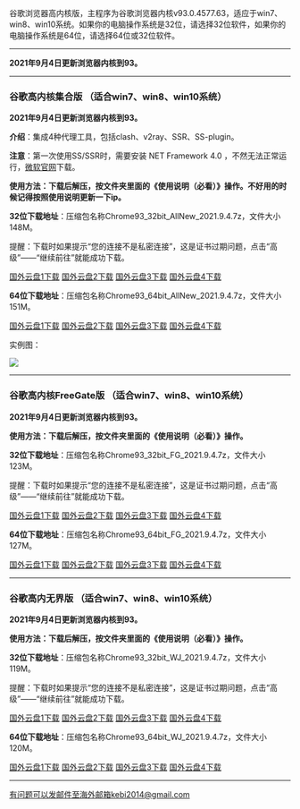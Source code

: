 谷歌浏览器高内核版，主程序为谷歌浏览器内核v93.0.4577.63，适应于win7、win8、win10系统。如果你的电脑操作系统是32位，请选择32位软件，如果你的电脑操作系统是64位，请选择64位或32位软件。

***

**2021年9月4日更新浏览器内核到93。**

***

### 谷歌高内核集合版  （适合win7、win8、win10系统）

**2021年9月4日更新浏览器内核到93。**

**介绍**：集成4种代理工具，包括clash、v2ray、SSR、SS-plugin。

**注意**：第一次使用SS/SSR时，需要安装 NET Framework 4.0 ，不然无法正常运行，[微软官网](https://www.microsoft.com/zh-cn/download/details.aspx?id=17718)下载。

**使用方法：下载后解压，按文件夹里面的《使用说明（必看）》操作。不好用的时候记得按照使用说明更新一下ip。**

**32位下载地址**：压缩包名称Chrome93_32bit_AllNew_2021.9.4.7z，文件大小148M。

提醒：下载时如果提示“您的连接不是私密连接”，这是证书过期问题，点击“高级”——“继续前往”就能成功下载。

[国外云盘1下载](https://tr101.free4444.xyz/Chrome93_32bit_AllNew_2021.9.4.7z) 
[国外云盘2下载](https://tr61.free4444.xyz/Chrome93_32bit_AllNew_2021.9.4.7z) 
[国外云盘3下载](http://tr91.free4444.xyz/Chrome93_32bit_AllNew_2021.9.4.7z) 
[国外云盘4下载](https://tr71.free4444.xyz/Chrome93_32bit_AllNew_2021.9.4.7z) 

**64位下载地址**：压缩包名称Chrome93_64bit_AllNew_2021.9.4.7z，文件大小151M。

[国外云盘1下载](https://tr101.free4444.xyz/Chrome93_64bit_AllNew_2021.9.4.7z) 
[国外云盘2下载](https://tr61.free4444.xyz/Chrome93_64bit_AllNew_2021.9.4.7z) 
[国外云盘3下载](http://tr91.free4444.xyz/Chrome93_64bit_AllNew_2021.9.4.7z) 
[国外云盘4下载](https://tr71.free4444.xyz/Chrome93_64bit_AllNew_2021.9.4.7z) 

实例图：

![](https://cdn.jsdelivr.net/gh/Alvin9999/pac2/softimag/chrome90-2.PNG)

***

### 谷歌高内核FreeGate版  （适合win7、win8、win10系统）

**2021年9月4日更新浏览器内核到93。**

**使用方法：下载后解压，按文件夹里面的《使用说明（必看）》操作。**

**32位下载地址**：压缩包名称Chrome93_32bit_FG_2021.9.4.7z，文件大小123M。

提醒：下载时如果提示“您的连接不是私密连接”，这是证书过期问题，点击“高级”——“继续前往”就能成功下载。

[国外云盘1下载](https://tr101.free4444.xyz/Chrome93_32bit_FG_2021.9.4.7z) 
[国外云盘2下载](https://tr71.free4444.xyz/Chrome93_32bit_FG_2021.9.4.7z) 
[国外云盘3下载](https://tr61.free4444.xyz/Chrome93_32bit_FG_2021.9.4.7z) 
[国外云盘4下载](http://tr91.free4444.xyz/Chrome93_32bit_FG_2021.9.4.7z) 

**64位下载地址**：压缩包名称Chrome93_64bit_FG_2021.9.4.7z，文件大小127M。

[国外云盘1下载](https://tr101.free4444.xyz/Chrome93_64bit_FG_2021.9.4.7z) 
[国外云盘2下载](https://tr71.free4444.xyz/Chrome93_64bit_FG_2021.9.4.7z) 
[国外云盘3下载](https://tr61.free4444.xyz/Chrome93_64bit_FG_2021.9.4.7z) 
[国外云盘4下载](http://tr91.free4444.xyz/Chrome93_64bit_FG_2021.9.4.7z) 

***

### 谷歌高内无界版  （适合win7、win8、win10系统）

**2021年9月4日更新浏览器内核到93。**

**使用方法：下载后解压，按文件夹里面的《使用说明（必看）》操作。**

**32位下载地址**：压缩包名称Chrome93_32bit_WJ_2021.9.4.7z，文件大小119M。

提醒：下载时如果提示“您的连接不是私密连接”，这是证书过期问题，点击“高级”——“继续前往”就能成功下载。

[国外云盘1下载](https://tr101.free4444.xyz/Chrome93_32bit_WJ_2021.9.4.7z) 
[国外云盘2下载](https://tr71.free4444.xyz/Chrome93_32bit_WJ_2021.9.4.7z) 
[国外云盘3下载](https://tr61.free4444.xyz/Chrome93_32bit_WJ_2021.9.4.7z) 
[国外云盘4下载](http://tr91.free4444.xyz/Chrome93_32bit_WJ_2021.9.4.7z) 

**64位下载地址**：压缩包名称Chrome93_64bit_WJ_2021.9.4.7z，文件大小120M。

[国外云盘1下载](https://tr101.free4444.xyz/Chrome93_64bit_WJ_2021.9.4.7z) 
[国外云盘2下载](https://tr71.free4444.xyz/Chrome93_64bit_WJ_2021.9.4.7z) 
[国外云盘3下载](https://tr61.free4444.xyz/Chrome93_64bit_WJ_2021.9.4.7z) 
[国外云盘4下载](http://tr91.free4444.xyz/Chrome93_64bit_WJ_2021.9.4.7z) 

***

有问题可以发邮件至海外邮箱kebi2014@gmail.com